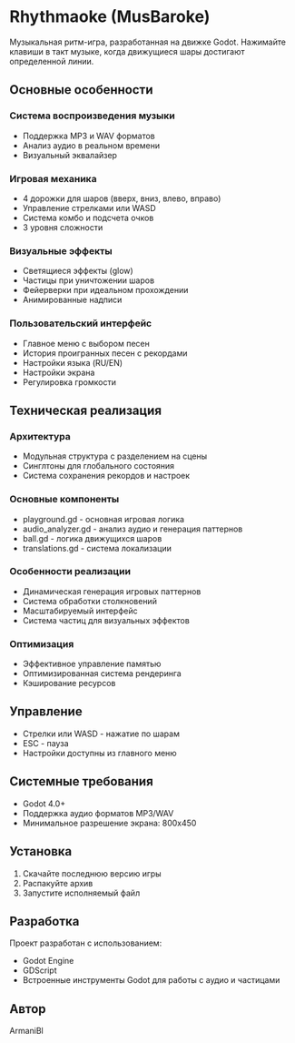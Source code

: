 # Rhythmaoke (MusBaroke)

Музыкальная ритм-игра, разработанная на движке Godot. Нажимайте клавиши в такт музыке, когда движущиеся шары достигают определенной линии.

## Основные особенности

### Система воспроизведения музыки
- Поддержка MP3 и WAV форматов
- Анализ аудио в реальном времени
- Визуальный эквалайзер

### Игровая механика
- 4 дорожки для шаров (вверх, вниз, влево, вправо)
- Управление стрелками или WASD
- Система комбо и подсчета очков
- 3 уровня сложности

### Визуальные эффекты
- Светящиеся эффекты (glow)
- Частицы при уничтожении шаров
- Фейерверки при идеальном прохождении
- Анимированные надписи

### Пользовательский интерфейс
- Главное меню с выбором песен
- История проигранных песен с рекордами
- Настройки языка (RU/EN)
- Настройки экрана
- Регулировка громкости

## Техническая реализация

### Архитектура
- Модульная структура с разделением на сцены
- Синглтоны для глобального состояния
- Система сохранения рекордов и настроек

### Основные компоненты
- playground.gd - основная игровая логика
- audio_analyzer.gd - анализ аудио и генерация паттернов
- ball.gd - логика движущихся шаров
- translations.gd - система локализации

### Особенности реализации
- Динамическая генерация игровых паттернов
- Система обработки столкновений
- Масштабируемый интерфейс
- Система частиц для визуальных эффектов

### Оптимизация
- Эффективное управление памятью
- Оптимизированная система рендеринга
- Кэширование ресурсов

## Управление

- Стрелки или WASD - нажатие по шарам
- ESC - пауза
- Настройки доступны из главного меню

## Системные требования

- Godot 4.0+
- Поддержка аудио форматов MP3/WAV
- Минимальное разрешение экрана: 800x450

## Установка

1. Скачайте последнюю версию игры
2. Распакуйте архив
3. Запустите исполняемый файл

## Разработка

Проект разработан с использованием:
- Godot Engine
- GDScript
- Встроенные инструменты Godot для работы с аудио и частицами


## Автор

ArmaniBl
